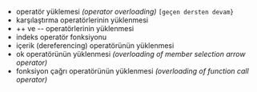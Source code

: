 - operatör yüklemesi _(operator overloading)_   `[geçen dersten devam}`
- karşılaştırma operatörlerinin yüklenmesi
- ++ ve -- operatörlerinin yüklenmesi
- indeks operatör fonksiyonu
- içerik (dereferencing) operatörünün yüklenmesi
- ok operatörünün yüklenmesi _(overloading of member selection arrow operator)_
- fonksiyon çağrı operatörünün yüklenmesi _(overloading of function call operator)_
